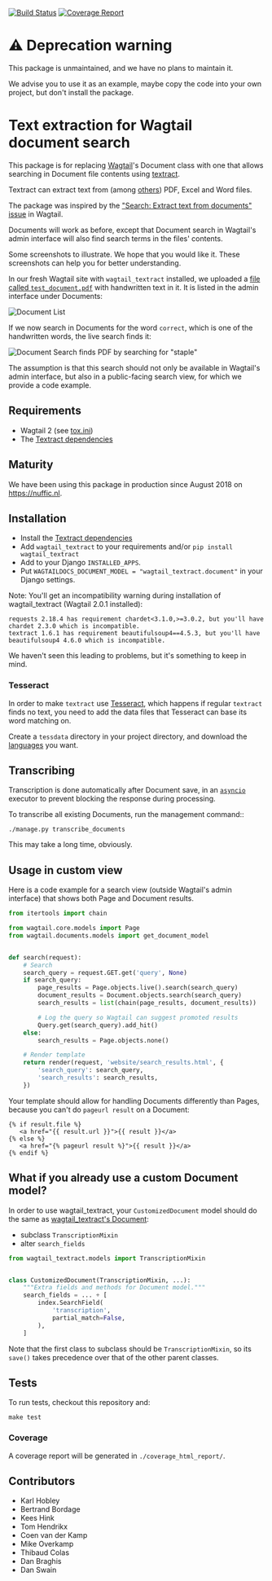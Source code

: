 [![Build Status](https://travis-ci.org/fourdigits/wagtail_textract.svg?branch=master)](https://travis-ci.org/fourdigits/wagtail_textract)
[![Coverage Report](http://codecov.io/github/fourdigits/wagtail_textract/coverage.svg?branch=master)](http://codecov.io/github/fourdigits/wagtail_textract?branch=master)

# ⚠️ Deprecation warning

This package is unmaintained, and we have no plans to maintain it.

We advise you to use it as an example, maybe copy the code into your own project, but don't install the package.  

# Text extraction for Wagtail document search

This package is for replacing [Wagtail][1]'s Document class with one
that allows searching in Document file contents using [textract][2].

Textract can extract text from (among [others][6]) PDF, Excel and Word files.

The package was inspired by the ["Search: Extract text from documents" issue][3] in Wagtail.

Documents will work as before, except that Document search in Wagtail's admin interface
will also find search terms in the files' contents.

Some screenshots to illustrate. We hope that you would like it. These screenshots can help you for better understanding.

In our fresh Wagtail site with `wagtail_textract` installed,
we uploaded a [file called `test_document.pdf`](./src/wagtail_textract/tests/testfiles/test_document.pdf) with handwritten text in it.
It is listed in the admin interface under Documents:

![Document List](/docs/screenshot_document_list_test_document.png)

If we now search in Documents for the word `correct`, which is one of the handwritten words,
the live search finds it:

![Document Search finds PDF by searching for "staple"](/docs/screenshot_document_search_correct.png)

The assumption is that this search should not only be available in Wagtail's admin interface,
but also in a public-facing search view, for which we provide a code example.


## Requirements

- Wagtail 2 (see [tox.ini](./tox.ini))
- The [Textract dependencies][8]


## Maturity

We have been using this package in production since August 2018 on https://nuffic.nl.


## Installation

- Install the [Textract dependencies][8]
- Add `wagtail_textract` to your requirements and/or `pip install wagtail_textract`
- Add to your Django `INSTALLED_APPS`.
- Put `WAGTAILDOCS_DOCUMENT_MODEL = "wagtail_textract.document"` in your Django settings.

Note: You'll get an incompatibility warning during installation of wagtail_textract (Wagtail 2.0.1 installed):

```
requests 2.18.4 has requirement chardet<3.1.0,>=3.0.2, but you'll have chardet 2.3.0 which is incompatible.
textract 1.6.1 has requirement beautifulsoup4==4.5.3, but you'll have beautifulsoup4 4.6.0 which is incompatible.
```

We haven't seen this leading to problems, but it's something to keep in mind.


### Tesseract

In order to make `textract` use [Tesseract][4], which happens if regular
`textract` finds no text, you need to add the data files that Tesseract can
base its word matching on.

Create a `tessdata` directory in your project directory, and download the
[languages][5] you want.


## Transcribing

Transcription is done automatically after Document save,
in an [`asyncio`][7] executor to prevent blocking the response during processing.

To transcribe all existing Documents, run the management command::

    ./manage.py transcribe_documents

This may take a long time, obviously.


## Usage in custom view

Here is a code example for a search view (outside Wagtail's admin interface)
that shows both Page and Document results.

```python
from itertools import chain

from wagtail.core.models import Page
from wagtail.documents.models import get_document_model


def search(request):
    # Search
    search_query = request.GET.get('query', None)
    if search_query:
        page_results = Page.objects.live().search(search_query)
        document_results = Document.objects.search(search_query)
        search_results = list(chain(page_results, document_results))

        # Log the query so Wagtail can suggest promoted results
        Query.get(search_query).add_hit()
    else:
        search_results = Page.objects.none()

    # Render template
    return render(request, 'website/search_results.html', {
        'search_query': search_query,
        'search_results': search_results,
    })
```

Your template should allow for handling Documents differently than Pages,
because you can't do `pageurl result` on a Document:

```jinja2
{% if result.file %}
   <a href="{{ result.url }}">{{ result }}</a>
{% else %}
   <a href="{% pageurl result %}">{{ result }}</a>
{% endif %}
```


## What if you already use a custom Document model?

In order to use wagtail_textract, your `CustomizedDocument` model should do
the same as [wagtail_textract's Document](./src/wagtail_textract/models.py):

- subclass `TranscriptionMixin`
- alter `search_fields`

```python
from wagtail_textract.models import TranscriptionMixin


class CustomizedDocument(TranscriptionMixin, ...):
    """Extra fields and methods for Document model."""
    search_fields = ... + [
        index.SearchField(
            'transcription',
            partial_match=False,
        ),
    ]
```

Note that the first class to subclass should be `TranscriptionMixin`,
so its `save()` takes precedence over that of the other parent classes.


## Tests

To run tests, checkout this repository and:

    make test


### Coverage

A coverage report will be generated in `./coverage_html_report/`.


## Contributors

- Karl Hobley
- Bertrand Bordage
- Kees Hink
- Tom Hendrikx
- Coen van der Kamp
- Mike Overkamp
- Thibaud Colas
- Dan Braghis
- Dan Swain


[1]: https://wagtail.io/
[2]: https://github.com/deanmalmgren/textract
[3]: https://github.com/wagtail/wagtail/issues/542
[4]: https://github.com/tesseract-ocr
[5]: https://github.com/tesseract-ocr/tessdata
[6]: http://textract.readthedocs.io/en/stable/#currently-supporting
[7]: https://docs.python.org/3/library/asyncio.html
[8]: http://textract.readthedocs.io/en/latest/installation.html
